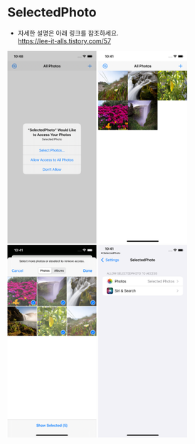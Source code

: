 # SelectedPhoto
 - 자세한 설명은 아래 링크를 참조하세요.<br>
   https://lee-it-alls.tistory.com/57
<div>
<img src="Screenshot/screen00.png" width="200"/>
<img src="Screenshot/screen01.png" width="200"/>
<img src="Screenshot/screen02.png" width="200"/>
<img src="Screenshot/screen03.png" width="200"/>
</div>
